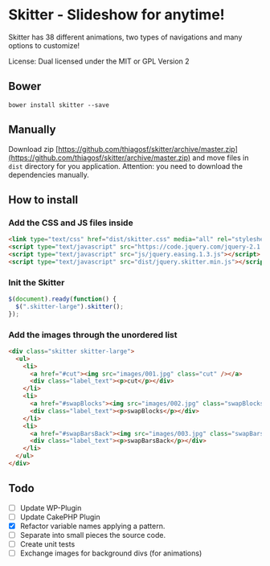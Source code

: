 # Skitter - Slideshow for anytime!

Skitter has 38 different animations, two types of navigations and many options to customize!

License: Dual licensed under the MIT or GPL Version 2 

## Bower 

`bower install skitter --save`

## Manually

Download zip [https://github.com/thiagosf/skitter/archive/master.zip](https://github.com/thiagosf/skitter/archive/master.zip) and move files in `dist` directory for you application. Attention: you need to download the dependencies manually.

## How to install

### Add the CSS and JS files inside <head>

```html
<link type="text/css" href="dist/skitter.css" media="all" rel="stylesheet" />
<script type="text/javascript" src="https://code.jquery.com/jquery-2.1.1.min.js"></script>
<script type="text/javascript" src="js/jquery.easing.1.3.js"></script>
<script type="text/javascript" src="dist/jquery.skitter.min.js"></script>
```

### Init the Skitter

```javascript
$(document).ready(function() {
  $(".skitter-large").skitter();
});
```

### Add the images through the unordered list

```html
<div class="skitter skitter-large">
  <ul>
    <li>
      <a href="#cut"><img src="images/001.jpg" class="cut" /></a>
      <div class="label_text"><p>cut</p></div>
    </li>
    <li>
      <a href="#swapBlocks"><img src="images/002.jpg" class="swapBlocks" /></a>
      <div class="label_text"><p>swapBlocks</p></div>
    </li>
    <li>
      <a href="#swapBarsBack"><img src="images/003.jpg" class="swapBarsBack" /></a>
      <div class="label_text"><p>swapBarsBack</p></div>
    </li>
  </ul>
</div>
```

## Todo

- [ ] Update WP-Plugin
- [ ] Update CakePHP Plugin
- [x] Refactor variable names applying a pattern.
- [ ] Separate into small pieces the source code.
- [ ] Create unit tests
- [ ] Exchange images for background divs (for animations)
